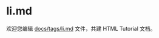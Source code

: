 li.md
===

欢迎您编辑 <a target="__blank" href="https://github.com/jaywcjlove/html-tutorial/blob/main/docs/tags/li.md">docs/tags/li.md</a> 文件，共建 HTML Tutorial 文档。